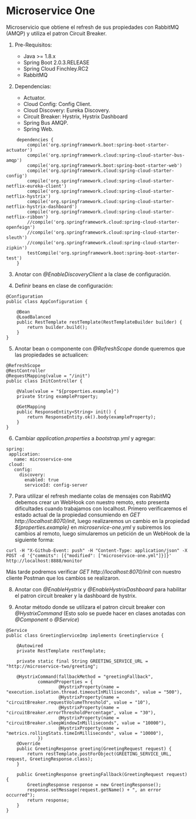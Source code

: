 # Microservice One

Microservicio que obtiene el refresh de sus propiedades con RabbitMQ (AMQP) y utiliza el patron Circuit Breaker.

1. Pre-Requisitos:
	* Java >= 1.8.x
	* Spring Boot 2.0.3.RELEASE
	* Spring Cloud Finchley.RC2
	* RabbitMQ

2. Dependencias:
	* Actuator.
	* Cloud Config: Config Client.
	* Cloud Discovery: Eureka Discovery.
	* Circuit Breaker: Hystrix, Hystrix Dashboard
	* Spring Bus AMQP.
	* Spring Web.

```
	dependencies {
		compile('org.springframework.boot:spring-boot-starter-actuator')
		compile('org.springframework.cloud:spring-cloud-starter-bus-amqp')
		compile('org.springframework.boot:spring-boot-starter-web')
		compile('org.springframework.cloud:spring-cloud-starter-config')
		compile('org.springframework.cloud:spring-cloud-starter-netflix-eureka-client')
		compile('org.springframework.cloud:spring-cloud-starter-netflix-hystrix')
		compile('org.springframework.cloud:spring-cloud-starter-netflix-hystrix-dashboard')
		compile('org.springframework.cloud:spring-cloud-starter-netflix-ribbon')
		//compile('org.springframework.cloud:spring-cloud-starter-openfeign')
		//compile('org.springframework.cloud:spring-cloud-starter-sleuth')
		//compile('org.springframework.cloud:spring-cloud-starter-zipkin')
		testCompile('org.springframework.boot:spring-boot-starter-test')
	}
```

3. Anotar con *@EnableDiscoveryClient* a la clase de configuración.

4. Definir beans en clase de configuración:
```[java]
@Configuration
public class AppConfiguration {
	
	@Bean
	@LoadBalanced
	public RestTemplate restTemplate(RestTemplateBuilder builder) {
		return builder.build();
	} 
}
```

5. Anotar bean o componente con *@RefreshScope* donde queremos que las propiedades se actualicen:
```[java]
@RefreshScope
@RestController
@RequestMapping(value = "/init")
public class InitController {
	
	@Value(value = "${properties.example}")
	private String exampleProperty;
	
	@GetMapping
	public ResponseEntity<String> init() {
		return ResponseEntity.ok().body(exampleProperty);
	}
}
```
 
6.  Cambiar *application.properties* a *bootstrap.yml* y agregar:
 
 ```[yaml]
 spring:  
  application:
    name: microservice-one
  cloud:
    config:
      discovery:
        enabled: true
        serviceId: config-server
 ```
 
7. Para utilizar el refresh mediante colas de mensajes con RabitMQ debemos crear un WebHook con nuestro remoto, esto presenta dificultades cuando trabajamos con localhost. 
Primero verificaremos el estado actual de la propiedad consumiendo en *GET http://localhost:8070/init*, luego realizaremos un cambio en la propiedad *${properties.example}* en *microservice-one.yml* y subiremos los cambios al remoto, luego simularemos un petición de un WebHook de la siguiente forma:
 
 ```
 curl -H "X-Github-Event: push" -H "Content-Type: application/json" -X POST -d '{"commits": [{"modified": ["microservice-one.yml"]}]}' http://localhost:8888/monitor
 ```
Más tarde podremos verificar *GET http://localhost:8070/init* con nuestro cliente Postman que los cambios se realizaron.

8. Anotar con *@EnableHystrix* y *@EnableHystrixDashboard* para habilitar el patron circuit breaker y la dashboard de hystrix.

9. Anotar método donde se utilizara el patron circuit breaker con *@HystrixCommand* (Esto solo se puede hacer en clases anotadas con *@Component* o *@Service*)

```[java]
@Service
public class GreetingServiceImp implements GreetingService {
	
	@Autowired
	private RestTemplate restTemplate;
	
	private static final String GREETING_SERVICE_URL = "http://microservice-two/greeting";
	
	@HystrixCommand(fallbackMethod = "greetingFallback", 
			commandProperties = {
					@HystrixProperty(name = "execution.isolation.thread.timeoutInMilliseconds", value = "500"),
					@HystrixProperty(name = "circuitBreaker.requestVolumeThreshold", value = "10"),
					@HystrixProperty(name = "circuitBreaker.errorThresholdPercentage", value = "30"),
					@HystrixProperty(name = "circuitBreaker.sleepWindowInMilliseconds", value = "10000"),
					@HystrixProperty(name = "metrics.rollingStats.timeInMilliseconds", value = "10000"),
			})
	@Override
	public GreetingResponse greeting(GreetingRequest request) {
		return restTemplate.postForObject(GREETING_SERVICE_URL, request, GreetingResponse.class);
	}
	
	public GreetingResponse greetingFallback(GreetingRequest request) {
		GreetingResponse response = new GreetingResponse();
		response.setMessage(request.getName() + ", an error occurred");
		return response;
	}
}
```